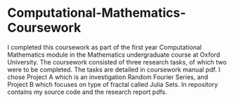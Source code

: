 # Computational-Mathematics-Coursework
I completed this coursework as part of the first year Computational Mathematics module in the Mathematics undergraduate course at Oxford University. The coursework consisted of three research tasks, of which two were to be completed. The tasks are detailed in coursework manual pdf. I chose Project A which is an investigation Random Fourier Series, and Project B which focuses on type of fractal called Julia Sets. In repository contains my source code and the research report pdfs.
